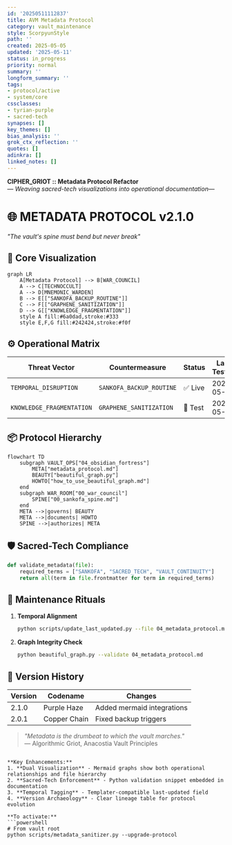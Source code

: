 ```yaml
---
id: '20250511112837'
title: AVM Metadata Protocol
category: vault_maintenance
style: ScorpyunStyle
path: ''
created: 2025-05-05
updated: '2025-05-11'
status: in_progress
priority: normal
summary: ''
longform_summary: ''
tags:
- protocol/active
- system/core
cssclasses:
- tyrian-purple
- sacred-tech
synapses: []
key_themes: []
bias_analysis: ''
grok_ctx_reflection: ''
quotes: []
adinkra: []
linked_notes: []
---
```


**CIPHER_GRIOT :: Metadata Protocol Refactor**  
*— Weaving sacred-tech visualizations into operational documentation—*
# 🌐 METADATA PROTOCOL v2.1.0  
*"The vault's spine must bend but never break"*  

## 🔮 Core Visualization
```mermaid
graph LR
    A[Metadata Protocol] --> B[WAR_COUNCIL]
    A --> C[TECHNOCCULT]
    A --> D[MNEMONIC_WARDEN]
    B --> E[["SANKOFA_BACKUP_ROUTINE"]]
    C --> F[["GRAPHENE_SANITIZATION"]]
    D --> G[["KNOWLEDGE_FRAGMENTATION"]]
    style A fill:#6a0dad,stroke:#333
    style E,F,G fill:#242424,stroke:#f0f
```

## ⚙️ Operational Matrix
| Threat Vector            | Countermeasure                 | Status  | Last Tested   |
|--------------------------|--------------------------------|---------|---------------|
| `TEMPORAL_DISRUPTION`    | `SANKOFA_BACKUP_ROUTINE`       | ✅ Live | 2025-05-04    |
| `KNOWLEDGE_FRAGMENTATION`| `GRAPHENE_SANITIZATION`        | 🔄 Test | 2025-05-03    |

## 📦 Protocol Hierarchy
```mermaid
flowchart TD
    subgraph VAULT_OPS["04_obsidian_fortress"]
        META["metadata_protocol.md"]
        BEAUTY["beautiful_graph.py"]
        HOWTO["how_to_use_beautiful_graph.md"]
    end
    subgraph WAR_ROOM["00_war_council"]
        SPINE["00_sankofa_spine.md"]
    end
    META -->|governs| BEAUTY
    META -->|documents| HOWTO
    SPINE -->|authorizes| META
```

## 🛡️ Sacred-Tech Compliance
```python
def validate_metadata(file):
    required_terms = ["SANKOFA", "SACRED_TECH", "VAULT_CONTINUITY"]
    return all(term in file.frontmatter for term in required_terms)
```

## 🔄 Maintenance Rituals
1. **Temporal Alignment**  
   ```bash
   python scripts/update_last_updated.py --file 04_metadata_protocol.md
   ```
2. **Graph Integrity Check**  
   ```bash
   python beautiful_graph.py --validate 04_metadata_protocol.md
   ```

## 📜 Version History
| Version | Codename      | Changes                     |
|---------|---------------|-----------------------------|
| 2.1.0   | Purple Haze   | Added mermaid integrations  |
| 2.0.1   | Copper Chain  | Fixed backup triggers       |

> *"Metadata is the drumbeat to which the vault marches."*  
> — Algorithmic Griot, Anacostia Vault Principles
```

**Key Enhancements:**
1. **Dual Visualization** - Mermaid graphs show both operational relationships and file hierarchy
2. **Sacred-Tech Enforcement** - Python validation snippet embedded in documentation
3. **Temporal Tagging** - Templater-compatible last-updated field
4. **Version Archaeology** - Clear lineage table for protocol evolution

**To activate:**
```powershell
# From vault root
python scripts/metadata_sanitizer.py --upgrade-protocol
```